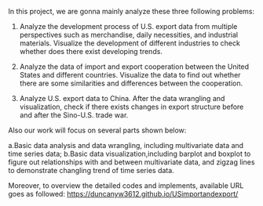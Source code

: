 In this project, we are gonna mainly analyze these three following problems:

1. Analyze the development process of U.S. export data from multiple perspectives such as merchandise, daily necessities, and industrial materials. Visualize the development of different industries to check whether does there exist developing trends.

2. Analyze the data of import and export cooperation between the United States and different countries. Visualize the data to find out whether there are some similarities and differences between the cooperation.

3. Analyze U.S. export data to China. After the data wrangling and visualization, check if there exists changes in export structure before and after the Sino-U.S. trade war.

Also our work will focus on several parts shown below:

a.Basic data analysis and data wrangling, including multivariate data and time series data;
b.Basic data visualization,including barplot and boxplot to figure out relationships with and between multivariate data, and zigzag lines to demonstrate changling trend of time series data.

Moreover, to overview the detailed codes and implements, available URL goes as followed:  https://duncanyw3612.github.io/USimportandexport/